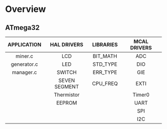 # Overview
## ATmega32
|APPLICATION|HAL DRIVERS  |LIBRARIES |MCAL DRIVERS|
|:---------:|:-----------:|:--------:|:----------:|
|miner.c    |LCD          |BIT_MATH  |ADC         |
|generator.c|LED          |STD_TYPE  |DIO         |
|manager.c  |SWITCH       |ERR_TYPE  |GIE         |
|           |SEVEN SEGMENT|CPU_FREQ  |EXTI        |
|           |Thermistor   |          |Timer0      |
|           |EEPROM       |          |UART        |
|           |             |          |SPI         |
|           |             |          |I2C         |
